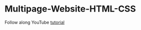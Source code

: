 # Multipage-Website-HTML-CSS


Follow along YouTube [tutorial](https://www.youtube.com/c/EasyTutorialsVideo)
